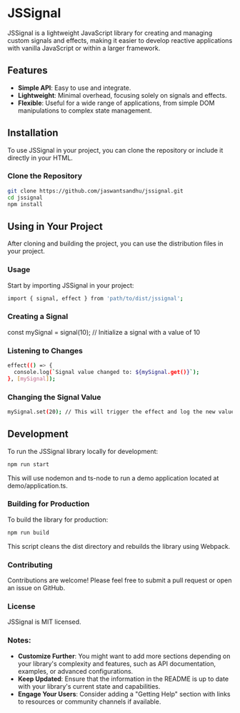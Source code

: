 # JSSignal

JSSignal is a lightweight JavaScript library for creating and managing custom signals and effects, making it easier to develop reactive applications with vanilla JavaScript or within a larger framework.

## Features

- **Simple API**: Easy to use and integrate.
- **Lightweight**: Minimal overhead, focusing solely on signals and effects.
- **Flexible**: Useful for a wide range of applications, from simple DOM manipulations to complex state management.

## Installation

To use JSSignal in your project, you can clone the repository or include it directly in your HTML.

### Clone the Repository

```bash
git clone https://github.com/jaswantsandhu/jssignal.git
cd jssignal
npm install
```

## Using in Your Project
After cloning and building the project, you can use the distribution files in your project.

### Usage
Start by importing JSSignal in your project:

```bash
import { signal, effect } from 'path/to/dist/jssignal';
```

### Creating a Signal
const mySignal = signal(10); // Initialize a signal with a value of 10

### Listening to Changes
```bash
effect(() => {
  console.log(`Signal value changed to: ${mySignal.get()}`);
}, [mySignal]);
```
### Changing the Signal Value
```bash
mySignal.set(20); // This will trigger the effect and log the new value
```

## Development
To run the JSSignal library locally for development:
```bash
npm run start
```

This will use nodemon and ts-node to run a demo application located at demo/application.ts.

### Building for Production

To build the library for production:

```bash
npm run build
```
This script cleans the dist directory and rebuilds the library using Webpack.

### Contributing

Contributions are welcome! Please feel free to submit a pull request or open an issue on GitHub.

### License

JSSignal is MIT licensed.

### Notes:
- **Customize Further**: You might want to add more sections depending on your library's complexity and features, such as API documentation, examples, or advanced configurations.
- **Keep Updated**: Ensure that the information in the README is up to date with your library's current state and capabilities.
- **Engage Your Users**: Consider adding a "Getting Help" section with links to resources or community channels if available.
